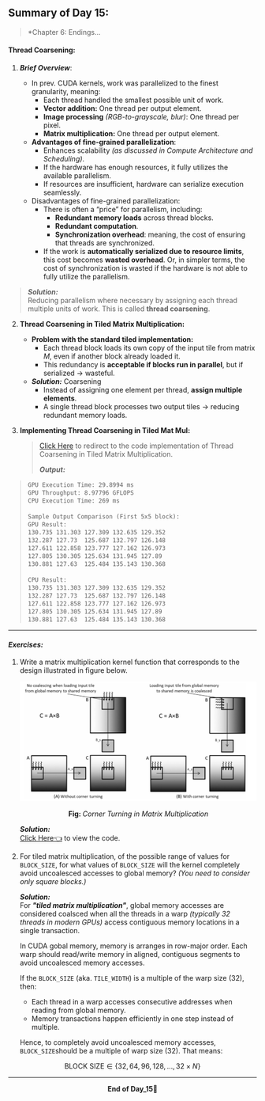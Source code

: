 ## Summary of Day 15:

> *Chapter 6: Endings...

#### Thread Coarsening:

1. ***Brief Overview***:

    - In prev. CUDA kernels, work was parallelized to the finest granularity, meaning:
        - Each thread handled the smallest possible unit of work.
        - **Vector addition:** One thread per output element.
        - **Image processing** *(RGB-to-grayscale, blur)*: One thread per pixel.
        - **Matrix multiplication:** One thread per output element.
    - **Advantages of fine-grained parallelization**:
        - Enhances scalability _(as discussed in Compute Architecture and Scheduling)_.
        - If the hardware has enough resources, it fully utilizes the available parallelism.
        - If resources are insufficient, hardware can serialize execution seamlessly.
    - Disadvantages of fine-grained parallelization:
        - There is often a “price” for parallelism, including:
            - **Redundant memory loads** across thread blocks.
            - **Redundant computation**.
            - **Synchronization overhead**: meaning, the cost of ensuring that threads are synchronized.
        - If the work is **automatically serialized due to resource limits**, this cost becomes **wasted overhead**. Or, in simpler terms, the cost of synchronization is wasted if the hardware is not able to fully utilize the parallelism.
> ***Solution:***\
>   Reducing parallelism where necessary by assigning each thread multiple units of work. This is called **thread coarsening**.

2. **Thread Coarsening in Tiled Matrix Multiplication:**

    - **Problem with the standard tiled implementation:**
        - Each thread block loads its own copy of the input tile from matrix $M$, even if another block already loaded it.
        - This redundancy is **acceptable if blocks run in parallel**, but if serialized → wasteful.
    - ***Solution:*** Coarsening
        - Instead of assigning one element per thread, **assign multiple elements**.
        - A single thread block processes two output tiles → reducing redundant memory loads.

3. **Implementing Thread Coarsening in Tiled Mat Mul:**

    > [Click Here](./thread_coarsening.cu) to redirect to the code implementation of Thread Coarsening in Tiled Matrix Multiplication.
    >
    >***Output:***
>```shell
>GPU Execution Time: 29.8994 ms
>GPU Throughput: 8.97796 GFLOPS
>CPU Execution Time: 269 ms
>
>Sample Output Comparison (First 5x5 block):
>GPU Result:
>130.735 131.303 127.309 132.635 129.352
>132.287 127.73  125.687 132.797 126.148
>127.611 122.858 123.777 127.162 126.973
>127.805 130.305 125.634 131.945 127.89
>130.881 127.63  125.484 135.143 130.368
>
>CPU Result:
>130.735 131.303 127.309 132.635 129.352
>132.287 127.73  125.687 132.797 126.148
>127.611 122.858 123.777 127.162 126.973
>127.805 130.305 125.634 131.945 127.89
>130.881 127.63  125.484 135.143 130.368
>```
---
#### ***Exercises:***

1.  Write a matrix multiplication kernel function that corresponds to the design illustrated in figure below.

    <div align="center">
    <img src="./images/Corner_Turning.png" width="500"/>
    <p><b>Fig: </b><i>Corner Turning in Matrix Multiplication</i></p>
    </div>

    ***Solution:*** \
    [Click Here👈](../Day_14/corner_turning.cu) to view the code.

2.  For tiled matrix multiplication, of the possible range of values for `BLOCK_SIZE`, for what values of `BLOCK_SIZE` will the kernel completely avoid uncoalesced accesses to global memory? _(You need to consider only square blocks.)_

    ***Solution:*** \
    For ***"tiled matrix multiplication"***, global memory accesses are considered coalsced when all the threads in a warp _(typically 32 threads in modern GPUs)_ access contiguous memory locations in a single transaction.

    In CUDA gobal memory, memory is arranges in row-major order. Each warp should read/write memory in aligned, contiguous segments to avoid uncoalesced memory accesses.

    If the `BLOCK_SIZE` (aka. `TILE_WIDTH`) is a multiple of the warp size (32), then:
    - Each thread in a warp accesses consecutive addresses when reading from global memory.
    - Memory transactions happen efficiently in one step instead of multiple.

    Hence, to completely avoid uncoalesced memory accesses, `BLOCK_SIZE`should be a multiple of warp size (32). That means:
```math
\text{BLOCK SIZE} \in \{32, 64, 96, 128, \ldots, 32 \times N\}
```
---
<div align="center">
    <b>
        End of Day_15🫡
    </b>
</div>